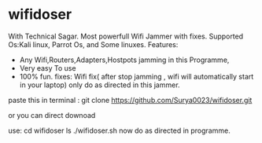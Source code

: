 # wifidoser
With Technical Sagar.
Most powerfull Wifi Jammer with fixes.
Supported Os:Kali linux, Parrot Os, and Some linuxes.
Features:
* Any Wifi,Routers,Adapters,Hostpots jamming in this Programme,
* Very easy To use 
* 100% fun.
fixes: Wifi fix( after stop jamming , wifi will automatically start in your laptop)
only do as directed in this jammer.

paste this in terminal :
git clone https://github.com/Surya0023/wifidoser.git

or you can direct downoad

use:
cd wifidoser
ls
./wifidoser.sh
now do as directed in programme.
